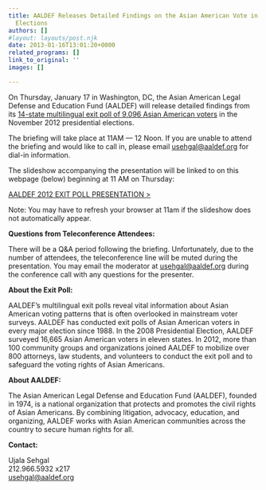 ```yaml
---
title: AALDEF Releases Detailed Findings on the Asian American Vote in the 2012 Presidential
  Elections
authors: []
#layout: layouts/post.njk
date: 2013-01-16T13:01:20+0000
related_programs: []
link_to_original: ''
images: []

---
```

On Thursday, January 17 in Washington, DC, the Asian American Legal Defense and Education Fund (AALDEF) will release detailed findings from its [14-state multilingual exit poll of 9,096 Asian American voters](/press-release/aaldef-election-monitoring-sandy-14-state-exit-poll-2012/) in the November 2012 presidential elections.

The briefing will take place at 11AM — 12 Noon. If you are unable to attend the briefing and would like to call in, please email [usehgal@aaldef.org](mailto:usehgal@aaldef.org) for dial-in information.

The slideshow accompanying the presentation will be linked to on this webpage (below) beginning at 11 AM on Thursday:

[AALDEF 2012 EXIT POLL PRESENTATION >](/uploads/pdf/AALDEF%20Asian%20American%20Exit%20Poll%20Presentation%202012.pdf)

Note: You may have to refresh your browser at 11am if the slideshow does not automatically appear.

**Questions from Teleconference Attendees:**

There will be a Q&A period following the briefing. Unfortunately, due to the number of attendees, the teleconference line will be muted during the presentation. You may email the moderator at [usehgal@aaldef.org](mailto:usehgal@aaldef.org) during the conference call with any questions for the presenter.

**About the Exit Poll:**

AALDEF’s multilingual exit polls reveal vital information about Asian American voting patterns that is often overlooked in mainstream voter surveys. AALDEF has conducted exit polls of Asian American voters in every major election since 1988. In the 2008 Presidential Election, AALDEF surveyed 16,665 Asian American voters in eleven states. In 2012, more than 100 community groups and organizations joined AALDEF to mobilize over 800 attorneys, law students, and volunteers to conduct the exit poll and to safeguard the voting rights of Asian Americans.

**About AALDEF:**

The Asian American Legal Defense and Education Fund (AALDEF), founded in 1974, is a national organization that protects and promotes the civil rights of Asian Americans. By combining litigation, advocacy, education, and organizing, AALDEF works with Asian American communities across the country to secure human rights for all.

**Contact:**

Ujala Sehgal  
212\.966.5932 x217  
usehgal@aaldef.org